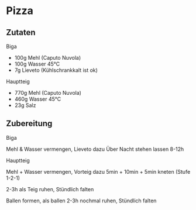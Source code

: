 # Pizza

## Zutaten

Biga

- 100g Mehl (Caputo Nuvola)
- 100g Wasser 45°C
- 7g Lieveto (Kühlschrankkalt ist ok)

Hauptteig

- 770g Mehl (Caputo Nuvola)
- 460g Wasser 45°C
- 23g Salz

## Zubereitung

Biga

Mehl & Wasser vermengen, Lieveto dazu
Über Nacht stehen lassen 8-12h

Hauptteig

Mehl + Wasser vermengen, Vorteig dazu
5min + 10min + 5min kneten (Stufe 1-2-1)

2-3h als Teig ruhen, Stündlich falten

Ballen formen, als ballen 2-3h nochmal ruhen, Stündlich falten

 